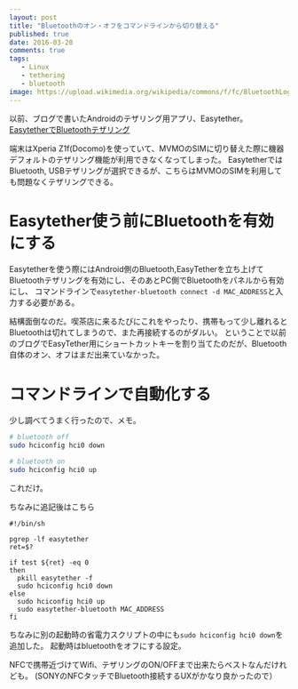 ```yaml
---
layout: post
title: "Bluetoothのオン・オフをコマンドラインから切り替える"
published: true
date: 2016-03-20
comments: true
tags: 
   - Linux
   - tethering
   - bluetooth
image: https://upload.wikimedia.org/wikipedia/commons/f/fc/BluetoothLogo.svg
---
```



以前、ブログで書いたAndroidのテザリング用アプリ、Easytether。
[EasytetherでBluetoothテザリング](https://iberianpig.github.io/posts/2015-06-07-easytether%E3%82%92linux%E3%81%A7%E4%BD%BF%E3%81%A3%E3%81%A6%E3%81%BF%E3%82%8B/)

端末はXperia Z1f(Docomo)を使っていて、MVMOのSIMに切り替えた際に機器デフォルトのテザリング機能が利用できなくなってしまった。
EasytetherではBluetooth, USBテザリングが選択できるが、こちらはMVMOのSIMを利用しても問題なくテザリングできる。

# Easytether使う前にBluetoothを有効にする

Easytetherを使う際にはAndroid側のBluetooth,EasyTetherを立ち上げてBluetoothテザリングを有効にし、そのあとPC側でBluetoothをパネルから有効にし、
コマンドラインで`easytether-bluetooth connect -d MAC_ADDRESS`と入力する必要がある。

結構面倒なのだ。喫茶店に来るたびにこれをやったり、携帯もって少し離れるとBluetoothは切れてしまうので、また再接続するのがダルい。
ということで以前のブログでEasyTether用にショートカットキーを割り当てたのだが、Bluetooth自体のオン、オフはまだ出来ていなかった。

<!--more-->

# コマンドラインで自動化する

少し調べてうまく行ったので、メモ。


```sh
# bluetooth off
sudo hciconfig hci0 down

# bluetooth on
sudo hciconfig hci0 up
```

これだけ。

ちなみに追記後はこちら

```
#!/bin/sh

pgrep -lf easytether
ret=$?

if test ${ret} -eq 0
then
  pkill easytether -f
  sudo hciconfig hci0 down
else
  sudo hciconfig hci0 up
  sudo easytether-bluetooth MAC_ADDRESS
fi
```

ちなみに別の起動時の省電力スクリプトの中にも`sudo hciconfig hci0 down`を追加した。
起動時はbluetoothをオフにする設定。

NFCで携帯近づけてWifi、テザリングのON/OFFまで出来たらベストなんだけれども。
(SONYのNFCタッチでBluetooth接続するUXがかなり良かったので）
